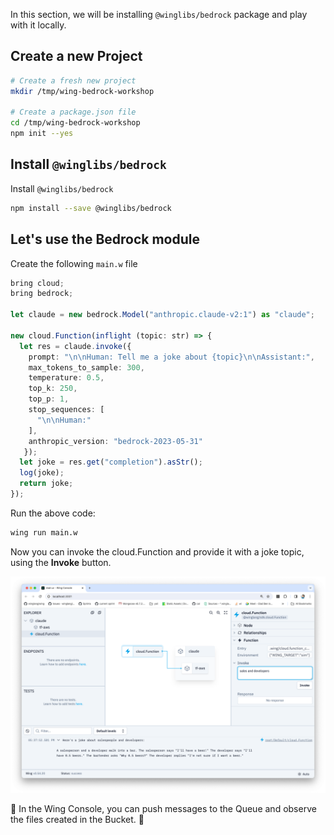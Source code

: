 In this section, we will be installing `@winglibs/bedrock` package and 
play with it locally. 

## Create a new Project 

```sh
# Create a fresh new project
mkdir /tmp/wing-bedrock-workshop

# Create a package.json file
cd /tmp/wing-bedrock-workshop
npm init --yes
```

## Install `@winglibs/bedrock`

Install `@winglibs/bedrock`

```sh
npm install --save @winglibs/bedrock
```

## Let's use the Bedrock module 

Create the following `main.w` file

```ts
bring cloud;
bring bedrock;

let claude = new bedrock.Model("anthropic.claude-v2:1") as "claude";

new cloud.Function(inflight (topic: str) => {
  let res = claude.invoke({
    prompt: "\n\nHuman: Tell me a joke about {topic}\n\nAssistant:",
    max_tokens_to_sample: 300,
    temperature: 0.5,
    top_k: 250,
    top_p: 1,
    stop_sequences: [
      "\n\nHuman:"
    ],
    anthropic_version: "bedrock-2023-05-31"
   });
  let joke = res.get("completion").asStr();
  log(joke);
  return joke;
});
```
Run the above code:

```sh
wing run main.w
```

Now you can invoke the cloud.Function and provide it with a joke topic, using the **Invoke** button.

![Console Invoke](./assets/bedrock-console.png)


🚀 In the Wing Console, you can push messages to the Queue and observe the files created in the Bucket. 🚀
